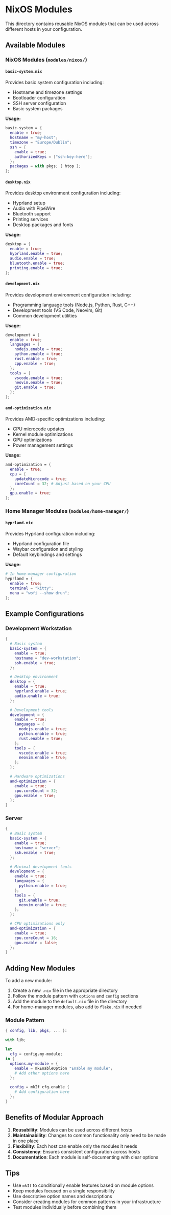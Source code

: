 # NixOS Modules

This directory contains reusable NixOS modules that can be used across different hosts in your configuration.

## Available Modules

### NixOS Modules (`modules/nixos/`)

#### `basic-system.nix`
Provides basic system configuration including:
- Hostname and timezone settings
- Bootloader configuration
- SSH server configuration
- Basic system packages

**Usage:**
```nix
basic-system = {
  enable = true;
  hostname = "my-host";
  timezone = "Europe/Dublin";
  ssh = {
    enable = true;
    authorizedKeys = ["ssh-key-here"];
  };
  packages = with pkgs; [ htop ];
};
```

#### `desktop.nix`
Provides desktop environment configuration including:
- Hyprland setup
- Audio with PipeWire
- Bluetooth support
- Printing services
- Desktop packages and fonts

**Usage:**
```nix
desktop = {
  enable = true;
  hyprland.enable = true;
  audio.enable = true;
  bluetooth.enable = true;
  printing.enable = true;
};
```

#### `development.nix`
Provides development environment configuration including:
- Programming language tools (Node.js, Python, Rust, C++)
- Development tools (VS Code, Neovim, Git)
- Common development utilities

**Usage:**
```nix
development = {
  enable = true;
  languages = {
    nodejs.enable = true;
    python.enable = true;
    rust.enable = true;
    cpp.enable = true;
  };
  tools = {
    vscode.enable = true;
    neovim.enable = true;
    git.enable = true;
  };
};
```

#### `amd-optimization.nix`
Provides AMD-specific optimizations including:
- CPU microcode updates
- Kernel module optimizations
- GPU optimizations
- Power management settings

**Usage:**
```nix
amd-optimization = {
  enable = true;
  cpu = {
    updateMicrocode = true;
    coreCount = 32; # Adjust based on your CPU
  };
  gpu.enable = true;
};
```

### Home Manager Modules (`modules/home-manager/`)

#### `hyprland.nix`
Provides Hyprland configuration including:
- Hyprland configuration file
- Waybar configuration and styling
- Default keybindings and settings

**Usage:**
```nix
# In home-manager configuration
hyprland = {
  enable = true;
  terminal = "kitty";
  menu = "wofi --show drun";
};
```

## Example Configurations

### Development Workstation
```nix
{
  # Basic system
  basic-system = {
    enable = true;
    hostname = "dev-workstation";
    ssh.enable = true;
  };

  # Desktop environment
  desktop = {
    enable = true;
    hyprland.enable = true;
    audio.enable = true;
  };

  # Development tools
  development = {
    enable = true;
    languages = {
      nodejs.enable = true;
      python.enable = true;
      rust.enable = true;
    };
    tools = {
      vscode.enable = true;
      neovim.enable = true;
    };
  };

  # Hardware optimizations
  amd-optimization = {
    enable = true;
    cpu.coreCount = 32;
    gpu.enable = true;
  };
}
```

### Server
```nix
{
  # Basic system
  basic-system = {
    enable = true;
    hostname = "server";
    ssh.enable = true;
  };

  # Minimal development tools
  development = {
    enable = true;
    languages = {
      python.enable = true;
    };
    tools = {
      git.enable = true;
      neovim.enable = true;
    };
  };

  # CPU optimizations only
  amd-optimization = {
    enable = true;
    cpu.coreCount = 16;
    gpu.enable = false;
  };
}
```

## Adding New Modules

To add a new module:

1. Create a new `.nix` file in the appropriate directory
2. Follow the module pattern with `options` and `config` sections
3. Add the module to the `default.nix` file in the directory
4. For home-manager modules, also add to `flake.nix` if needed

### Module Pattern
```nix
{ config, lib, pkgs, ... }:

with lib;

let
  cfg = config.my-module;
in {
  options.my-module = {
    enable = mkEnableOption "Enable my module";
    # Add other options here
  };

  config = mkIf cfg.enable {
    # Add configuration here
  };
}
```

## Benefits of Modular Approach

1. **Reusability**: Modules can be used across different hosts
2. **Maintainability**: Changes to common functionality only need to be made in one place
3. **Flexibility**: Each host can enable only the modules it needs
4. **Consistency**: Ensures consistent configuration across hosts
5. **Documentation**: Each module is self-documenting with clear options

## Tips

- Use `mkIf` to conditionally enable features based on module options
- Keep modules focused on a single responsibility
- Use descriptive option names and descriptions
- Consider creating modules for common patterns in your infrastructure
- Test modules individually before combining them 